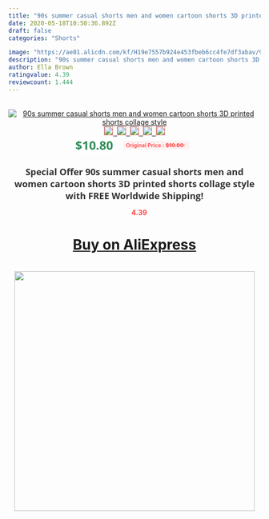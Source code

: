 ```yaml
---
title: "90s summer casual shorts men and women cartoon shorts 3D printed shorts collage style"
date: 2020-05-18T10:50:36.892Z
draft: false
categories: "Shorts"

image: "https://ae01.alicdn.com/kf/H19e7557b924e453fbeb6cc4fe7df3abav/90s-summer-casual-shorts-men-and-women-cartoon-shorts-3D-printed-shorts-collage-style.jpg"
description: "90s summer casual shorts men and women cartoon shorts 3D printed shorts collage style"
author: Ella Brown
ratingvalue: 4.39
reviewcount: 1.444
---
```

<br>
<div style="text-align: center;">
<a href="https://s.click.aliexpress.com/e/_AYMRHT" target="_blank" rel="nofollow noopener noreferrer"><img alt="90s summer casual shorts men and women cartoon shorts 3D printed shorts collage style" class="magnifier-image" src="https://ae01.alicdn.com/kf/H19e7557b924e453fbeb6cc4fe7df3abav/90s-summer-casual-shorts-men-and-women-cartoon-shorts-3D-printed-shorts-collage-style.jpg_640x640.jpg">
<br>
<img style="border:1px solid salmon" src="https://ae01.alicdn.com/kf/H19e7557b924e453fbeb6cc4fe7df3abav/90s-summer-casual-shorts-men-and-women-cartoon-shorts-3D-printed-shorts-collage-style.jpg_120x120.jpg">&nbsp;&nbsp;<img style="border:1px solid salmon" src="https://ae01.alicdn.com/kf/H09aad96d1f4c42fb9f8734a12033e3929/90s-summer-casual-shorts-men-and-women-cartoon-shorts-3D-printed-shorts-collage-style.jpg_120x120.jpg">&nbsp;&nbsp;<img style="border:1px solid salmon" src="https://ae01.alicdn.com/kf/H46ce4698609c48319f206d4cfe0e0d30K/90s-summer-casual-shorts-men-and-women-cartoon-shorts-3D-printed-shorts-collage-style.jpg_120x120.jpg">&nbsp;&nbsp;<img style="border:1px solid salmon" src="https://ae01.alicdn.com/kf/H3e4de05b7d5c465287f576f280d126ceo/90s-summer-casual-shorts-men-and-women-cartoon-shorts-3D-printed-shorts-collage-style.jpg_120x120.jpg">&nbsp;&nbsp;<img style="border:1px solid salmon" src="https://ae01.alicdn.com/kf/Ha940deecaf3740c79dce4d8ed70bfa245/90s-summer-casual-shorts-men-and-women-cartoon-shorts-3D-printed-shorts-collage-style.jpg_120x120.jpg"></a></div><br0>
<div style="text-align: center;"><span style="background-color: white; border: 0px; box-sizing: border-box; color: seagreen; display: inline-block; font-family: &quot;open sans&quot; , &quot;arial&quot; , &quot;helvetica&quot; , sans-serif , &quot;heiti&quot;; font-size: 24px; font-stretch: inherit; font-weight: 700; line-height: inherit; margin: 0px 10px 0px 0px; padding: 0px; vertical-align: middle;">$10.80 </span>
<span style="background: rgb(255 , 241 , 241); border-radius: 3px; border: 0px; box-sizing: border-box; color: #ff4747; display: inline-block; font-family: inherit; font-size: 12px; font-stretch: inherit; font-style: inherit; font-variant: inherit; font-weight: 600; line-height: inherit; margin: 0px; padding: 2px 5px; transform: scale(0.9); vertical-align: middle;">Original Price : <b style="text-decoration: line-through;">$10.80 </b> &nbsp;&nbsp;</span></div>
<h1 style="color: #333333; display: inline-block; font-family: &quot;open sans&quot; , &quot;arial&quot; , &quot;helvetica&quot; , sans-serif , &quot;heiti&quot;; font-size: 18px; font-stretch: inherit; font-weight: 700; text-align: center;">Special Offer 90s summer casual shorts men and women cartoon shorts 3D printed shorts collage style with FREE Worldwide Shipping!</h1>
<div style="color: #ff4747; text-align: center;">
<img src="https://4.bp.blogspot.com/-M0ZcTcb-5uY/XleCXlxnR4I/AAAAAAAAAEc/OrjgMkXV1oMQFaCRZj5HQwOCBcu3w1FegCPcBGAYYCw/s1600/star.png" style="height: 15px;">&nbsp;<b>4.39</b></div>
<div class="button_cont" align="center"><a class="buynow_a" href="https://s.click.aliexpress.com/e/_AYMRHT" target="_blank" rel="nofollow noopener noreferrer"><H1>Buy on AliExpress</H1></a></div><br>
<div class="separator" style="clear: both; text-align: center;">
<img src="https://lh3.googleusercontent.com/-pTy5HemUv9M/XlePHvY0dAI/AAAAAAAAAE4/0nX5iRUoIWY8eMW9Dpxeirr157OZliDIgCLcBGAsYHQ/s1600/badge.gif" width="480">
</div>
